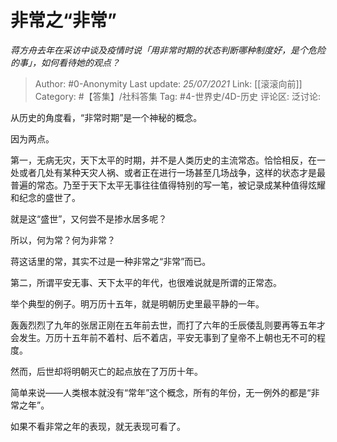 # 非常之“非常”
*蒋方舟去年在采访中谈及疫情时说「用非常时期的状态判断哪种制度好，是个危险的事」，如何看待她的观点？*

> Author: #0-Anonymity
> Last update: *25/07/2021*
> Link: [[滚滚向前]]
> Category: #【答集】/社科答集
> Tag: #4-世界史/4D-历史
> 评论区:
> 泛讨论:

从历史的角度看，“非常时期”是一个神秘的概念。

因为两点。

第一，无病无灾，天下太平的时期，并不是人类历史的主流常态。恰恰相反，在一处或者几处有某种天灾人祸、或者正在进行一场甚至几场战争，这样的状态才是最普遍的常态。乃至于天下太平无事往往值得特别的写一笔，被记录成某种值得炫耀和纪念的盛世了。

就是这“盛世”，又何尝不是掺水居多呢？

所以，何为常？何为非常？

蒋这话里的常，其实不过是一种非常之“非常”而已。

第二，所谓平安无事、天下太平的年代，也很难说就是所谓的正常态。

举个典型的例子。明万历十五年，就是明朝历史里最平静的一年。

轰轰烈烈了九年的张居正刚在五年前去世，而打了六年的壬辰倭乱则要再等五年才会发生。万历十五年前不着村、后不着店，平安无事到了皇帝不上朝也无不可的程度。

然而，后世却将明朝灭亡的起点放在了万历十年。

简单来说——人类根本就没有“常年”这个概念，所有的年份，无一例外的都是“非常之年”。

如果不看非常之年的表现，就无表现可看了。
